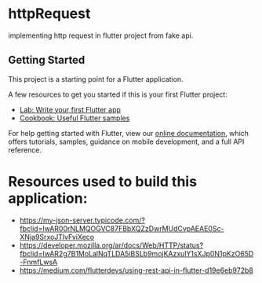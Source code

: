 # httpRequest

implementing http request in flutter project from fake api.

## Getting Started

This project is a starting point for a Flutter application.

A few resources to get you started if this is your first Flutter project:

- [Lab: Write your first Flutter app](https://flutter.dev/docs/get-started/codelab)
- [Cookbook: Useful Flutter samples](https://flutter.dev/docs/cookbook)

For help getting started with Flutter, view our
[online documentation](https://flutter.dev/docs), which offers tutorials,
samples, guidance on mobile development, and a full API reference.

# Resources used to build this application:

 - https://my-json-server.typicode.com/?fbclid=IwAR00rNLMQOGVC87FBbXQZzDwrMUdCvpAEAE0Sc-XNja9SrxoJTlvFviXeco
 - https://developer.mozilla.org/ar/docs/Web/HTTP/status?fbclid=IwAR2g7B1MoLalNqTLDA5iBSLb9mojKAzxulY1sXJp0N1pKzO65D-FnmfLwsA
 - https://medium.com/flutterdevs/using-rest-api-in-flutter-d19e6eb972b8
